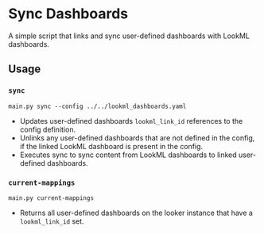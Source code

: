 # Sync Dashboards

A simple script that links and sync user-defined dashboards with LookML dashboards.

## Usage

### `sync`

`main.py sync --config ../../lookml_dashboards.yaml`

* Updates user-defined dashboards `lookml_link_id` references to the  config definition.
* Unlinks any user-defined dashboards that are not defined in the config, if the linked LookML dashboard is present in the config.
* Executes sync to sync content from LookML dashboards to linked user-defined dashboards.

### `current-mappings`

`main.py current-mappings`

* Returns all user-defined dashboards on the looker instance that have a `lookml_link_id` set.
